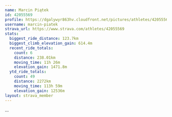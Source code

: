 ```yaml
---
name: Marcin Piątek
id: 42055569
profile: https://dgalywyr863hv.cloudfront.net/pictures/athletes/42055569/12602382/1/large.jpg
username: marcin-piatek
strava_url: https://www.strava.com/athletes/42055569
stats:
  biggest_ride_distance: 123.7km
  biggest_climb_elevation_gain: 614.4m
  recent_ride_totals:
    count: 6
    distance: 238.01km
    moving_time: 11h 26m
    elevation_gain: 1471.8m
  ytd_ride_totals:
    count: 49
    distance: 2272km
    moving_time: 113h 59m
    elevation_gain: 12536m
layout: strava_member
--- 
```

...
